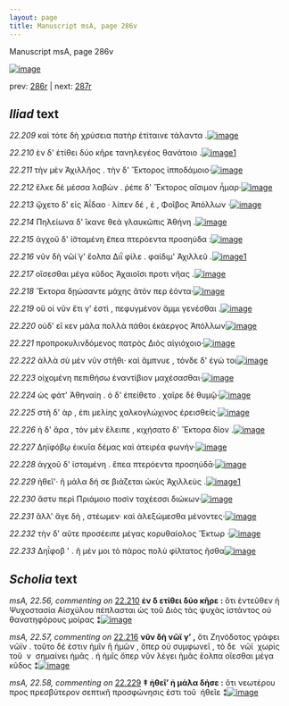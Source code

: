 ```yaml
---
layout: page
title: Manuscript msA, page 286v
---
```


Manuscript msA, page 286v

[![image](http://www.homermultitext.org/iipsrv?OBJ=IIP,1.0&FIF=/project/homer/pyramidal/deepzoom/hmt/vaimg/2017a/VA286VN_0788.tif&WID=100&CVT=JPEG)](http://www.homermultitext.org/ict2/?urn=urn:cite2:hmt:vaimg.2017a:VA286VN_0788)

prev:  [286r](../286r) | next:  [287r](../287r)

## *Iliad* text

*22.209* <a id="22.209"/> καὶ τότε δὴ χρύσεια πατὴρ ἐτίταινε τάλαντα .[![image](http://www.homermultitext.org/iipsrv?OBJ=IIP,1.0&FIF=/project/homer/pyramidal/deepzoom/hmt/vaimg/2017a/VA286VN_0788.tif&RGN=0.4772,0.2253,0.3902,0.03015&WID=1000&CVT=JPEG)](http://www.homermultitext.org/ict2/?urn=urn:cite2:hmt:vaimg.2017a:VA286VN_0788@0.4772,0.2253,0.3902,0.03015)

*22.210* <a id="22.210"/> ὲν δ' ἐτίθει δύο κῆρε τανηλεγέος θανάτοιο .[![image](http://www.homermultitext.org/iipsrv?OBJ=IIP,1.0&FIF=/project/homer/pyramidal/deepzoom/hmt/vaimg/2017a/VA286VN_0788.tif&RGN=0.4569,0.2503,0.4018,0.02739&WID=1000&CVT=JPEG)](http://www.homermultitext.org/ict2/?urn=urn:cite2:hmt:vaimg.2017a:VA286VN_0788@0.4569,0.2503,0.4018,0.02739)[1](#msA_22.56)

*22.211* <a id="22.211"/> τὴν μὲν Ἀχιλλῆος . τὴν δ' Ἕκτορος ἱπποδάμοιο·[![image](http://www.homermultitext.org/iipsrv?OBJ=IIP,1.0&FIF=/project/homer/pyramidal/deepzoom/hmt/vaimg/2017a/VA286VN_0788.tif&RGN=0.4525,0.2700,0.4239,0.02669&WID=1000&CVT=JPEG)](http://www.homermultitext.org/ict2/?urn=urn:cite2:hmt:vaimg.2017a:VA286VN_0788@0.4525,0.2700,0.4239,0.02669)

*22.212* <a id="22.212"/> ἕλκε δὲ μέσσα λαβὼν . ῥέπε δ' Ἕκτορος αἴσιμον ἦμαρ·[![image](http://www.homermultitext.org/iipsrv?OBJ=IIP,1.0&FIF=/project/homer/pyramidal/deepzoom/hmt/vaimg/2017a/VA286VN_0788.tif&RGN=0.4506,0.1488,0.4180,0.02600&WID=1000&CVT=JPEG)](http://www.homermultitext.org/ict2/?urn=urn:cite2:hmt:vaimg.2017a:VA286VN_0788@0.4506,0.1488,0.4180,0.02600)

*22.213* <a id="22.213"/> ᾤχετο δ' εἰς Ἀΐδαο · λίπεν δέ , ἑ , Φοῖβος Ἀπόλλων ·[![image](http://www.homermultitext.org/iipsrv?OBJ=IIP,1.0&FIF=/project/homer/pyramidal/deepzoom/hmt/vaimg/2017a/VA286VN_0788.tif&RGN=0.4523,0.2889,0.4329,0.02711&WID=1000&CVT=JPEG)](http://www.homermultitext.org/ict2/?urn=urn:cite2:hmt:vaimg.2017a:VA286VN_0788@0.4523,0.2889,0.4329,0.02711)

*22.214* <a id="22.214"/> Πηλείωνα δ' ἵκανε θεὰ γλαυκῶπις Ἀθήνη .[![image](http://www.homermultitext.org/iipsrv?OBJ=IIP,1.0&FIF=/project/homer/pyramidal/deepzoom/hmt/vaimg/2017a/VA286VN_0788.tif&RGN=0.4764,0.3090,0.4024,0.02365&WID=1000&CVT=JPEG)](http://www.homermultitext.org/ict2/?urn=urn:cite2:hmt:vaimg.2017a:VA286VN_0788@0.4764,0.3090,0.4024,0.02365)

*22.215* <a id="22.215"/> ἀγχοῦ δ' ἱ̈σταμένη ἔπεα πτερόεντα προσηύδα :[![image](http://www.homermultitext.org/iipsrv?OBJ=IIP,1.0&FIF=/project/homer/pyramidal/deepzoom/hmt/vaimg/2017a/VA286VN_0788.tif&RGN=0.4720,0.3270,0.3978,0.02517&WID=1000&CVT=JPEG)](http://www.homermultitext.org/ict2/?urn=urn:cite2:hmt:vaimg.2017a:VA286VN_0788@0.4720,0.3270,0.3978,0.02517)

*22.216* <a id="22.216"/> νῦν δὴ νῶί̈ γ' ἔολπα Διῒ φίλε . φαίδιμ' Ἀχιλλεῦ .[![image](http://www.homermultitext.org/iipsrv?OBJ=IIP,1.0&FIF=/project/homer/pyramidal/deepzoom/hmt/vaimg/2017a/VA286VN_0788.tif&RGN=0.4554,0.3463,0.4283,0.02835&WID=1000&CVT=JPEG)](http://www.homermultitext.org/ict2/?urn=urn:cite2:hmt:vaimg.2017a:VA286VN_0788@0.4554,0.3463,0.4283,0.02835)[1](#msA_22.57)

*22.217* <a id="22.217"/> οἴσεσθαι μέγα κῦδος Ἀχαιοῖσι προτι νῆας .[![image](http://www.homermultitext.org/iipsrv?OBJ=IIP,1.0&FIF=/project/homer/pyramidal/deepzoom/hmt/vaimg/2017a/VA286VN_0788.tif&RGN=0.4805,0.3657,0.3696,0.02476&WID=1000&CVT=JPEG)](http://www.homermultitext.org/ict2/?urn=urn:cite2:hmt:vaimg.2017a:VA286VN_0788@0.4805,0.3657,0.3696,0.02476)

*22.218* <a id="22.218"/> Ἕκτορα δῃώσαντε μάχης ᾶτόν περ ἐόντα·[![image](http://www.homermultitext.org/iipsrv?OBJ=IIP,1.0&FIF=/project/homer/pyramidal/deepzoom/hmt/vaimg/2017a/VA286VN_0788.tif&RGN=0.4816,0.3862,0.3845,0.02199&WID=1000&CVT=JPEG)](http://www.homermultitext.org/ict2/?urn=urn:cite2:hmt:vaimg.2017a:VA286VN_0788@0.4816,0.3862,0.3845,0.02199)

*22.219* <a id="22.219"/> οὔ οἱ νῦν ἔτι γ' ἐστὶ , πεφυγμένον ἄμμι γενέσθαι .[![image](http://www.homermultitext.org/iipsrv?OBJ=IIP,1.0&FIF=/project/homer/pyramidal/deepzoom/hmt/vaimg/2017a/VA286VN_0788.tif&RGN=0.4829,0.4039,0.3830,0.02296&WID=1000&CVT=JPEG)](http://www.homermultitext.org/ict2/?urn=urn:cite2:hmt:vaimg.2017a:VA286VN_0788@0.4829,0.4039,0.3830,0.02296)

*22.220* <a id="22.220"/> οὐδ' εἴ κεν μάλα πολλὰ πάθοι ἑκάεργος Ἀπόλλων[![image](http://www.homermultitext.org/iipsrv?OBJ=IIP,1.0&FIF=/project/homer/pyramidal/deepzoom/hmt/vaimg/2017a/VA286VN_0788.tif&RGN=0.4831,0.4234,0.4031,0.02337&WID=1000&CVT=JPEG)](http://www.homermultitext.org/ict2/?urn=urn:cite2:hmt:vaimg.2017a:VA286VN_0788@0.4831,0.4234,0.4031,0.02337)

*22.221* <a id="22.221"/> προπροκυλινδόμενος πατρὸς Διὸς αἰγιόχοιο·[![image](http://www.homermultitext.org/iipsrv?OBJ=IIP,1.0&FIF=/project/homer/pyramidal/deepzoom/hmt/vaimg/2017a/VA286VN_0788.tif&RGN=0.4783,0.4415,0.3946,0.02227&WID=1000&CVT=JPEG)](http://www.homermultitext.org/ict2/?urn=urn:cite2:hmt:vaimg.2017a:VA286VN_0788@0.4783,0.4415,0.3946,0.02227)

*22.222* <a id="22.222"/> ἀλλὰ σὺ μὲν νῦν στῆθι· καὶ ἄμπνυε , τόνδε δ' ἐγώ τοι[![image](http://www.homermultitext.org/iipsrv?OBJ=IIP,1.0&FIF=/project/homer/pyramidal/deepzoom/hmt/vaimg/2017a/VA286VN_0788.tif&RGN=0.4871,0.4571,0.4127,0.02476&WID=1000&CVT=JPEG)](http://www.homermultitext.org/ict2/?urn=urn:cite2:hmt:vaimg.2017a:VA286VN_0788@0.4871,0.4571,0.4127,0.02476)

*22.223* <a id="22.223"/> οἰχομένη πεπιθήσω ἐναντίβιον μαχέσασθαι·[![image](http://www.homermultitext.org/iipsrv?OBJ=IIP,1.0&FIF=/project/homer/pyramidal/deepzoom/hmt/vaimg/2017a/VA286VN_0788.tif&RGN=0.4853,0.4766,0.4038,0.02490&WID=1000&CVT=JPEG)](http://www.homermultitext.org/ict2/?urn=urn:cite2:hmt:vaimg.2017a:VA286VN_0788@0.4853,0.4766,0.4038,0.02490)

*22.224* <a id="22.224"/> ὡς φάτ' Ἀθηναίη . ὁ δ' ἐπείθετο . χαῖρε δὲ θυμῷ·[![image](http://www.homermultitext.org/iipsrv?OBJ=IIP,1.0&FIF=/project/homer/pyramidal/deepzoom/hmt/vaimg/2017a/VA286VN_0788.tif&RGN=0.4749,0.4945,0.4158,0.02600&WID=1000&CVT=JPEG)](http://www.homermultitext.org/ict2/?urn=urn:cite2:hmt:vaimg.2017a:VA286VN_0788@0.4749,0.4945,0.4158,0.02600)

*22.225* <a id="22.225"/> στῆ δ' ὰρ , ἐπι μελίης χαλκογλώχινος ἐρεισθείς·[![image](http://www.homermultitext.org/iipsrv?OBJ=IIP,1.0&FIF=/project/homer/pyramidal/deepzoom/hmt/vaimg/2017a/VA286VN_0788.tif&RGN=0.4849,0.5144,0.4094,0.02282&WID=1000&CVT=JPEG)](http://www.homermultitext.org/ict2/?urn=urn:cite2:hmt:vaimg.2017a:VA286VN_0788@0.4849,0.5144,0.4094,0.02282)

*22.226* <a id="22.226"/> ἡ δ' ἄρα , τὸν μὲν ἔλειπε , κιχήσατο δ' Ἕκτορα δῖον .[![image](http://www.homermultitext.org/iipsrv?OBJ=IIP,1.0&FIF=/project/homer/pyramidal/deepzoom/hmt/vaimg/2017a/VA286VN_0788.tif&RGN=0.4877,0.5324,0.4138,0.02503&WID=1000&CVT=JPEG)](http://www.homermultitext.org/ict2/?urn=urn:cite2:hmt:vaimg.2017a:VA286VN_0788@0.4877,0.5324,0.4138,0.02503)

*22.227* <a id="22.227"/> Δηϊφόβῳ ἐικυῖα δέμας καὶ ἀτειρέα φωνήν·[![image](http://www.homermultitext.org/iipsrv?OBJ=IIP,1.0&FIF=/project/homer/pyramidal/deepzoom/hmt/vaimg/2017a/VA286VN_0788.tif&RGN=0.4851,0.5508,0.4099,0.02296&WID=1000&CVT=JPEG)](http://www.homermultitext.org/ict2/?urn=urn:cite2:hmt:vaimg.2017a:VA286VN_0788@0.4851,0.5508,0.4099,0.02296)

*22.228* <a id="22.228"/> ἀγχοῦ δ' ἱσταμένη . ἔπεα πτερόεντα προσηύδᾱ·[![image](http://www.homermultitext.org/iipsrv?OBJ=IIP,1.0&FIF=/project/homer/pyramidal/deepzoom/hmt/vaimg/2017a/VA286VN_0788.tif&RGN=0.4856,0.5694,0.4068,0.02739&WID=1000&CVT=JPEG)](http://www.homermultitext.org/ict2/?urn=urn:cite2:hmt:vaimg.2017a:VA286VN_0788@0.4856,0.5694,0.4068,0.02739)

*22.229* <a id="22.229"/> ἠθεῖ'· ῆ μάλα δή σε βιάζεται ὠκὺς Ἀχιλλεὺς .[![image](http://www.homermultitext.org/iipsrv?OBJ=IIP,1.0&FIF=/project/homer/pyramidal/deepzoom/hmt/vaimg/2017a/VA286VN_0788.tif&RGN=0.4554,0.5899,0.4245,0.02559&WID=1000&CVT=JPEG)](http://www.homermultitext.org/ict2/?urn=urn:cite2:hmt:vaimg.2017a:VA286VN_0788@0.4554,0.5899,0.4245,0.02559)[1](#msA_22.58)

*22.230* <a id="22.230"/> ἄστυ περὶ Πριάμοιο ποσὶν ταχέεσσι διώκων·[![image](http://www.homermultitext.org/iipsrv?OBJ=IIP,1.0&FIF=/project/homer/pyramidal/deepzoom/hmt/vaimg/2017a/VA286VN_0788.tif&RGN=0.4888,0.6107,0.3944,0.02144&WID=1000&CVT=JPEG)](http://www.homermultitext.org/ict2/?urn=urn:cite2:hmt:vaimg.2017a:VA286VN_0788@0.4888,0.6107,0.3944,0.02144)

*22.231* <a id="22.231"/> ἂλλ' ἄγε δὴ , στέωμεν· καὶ ἀλεξώμεσθα μένοντες·[![image](http://www.homermultitext.org/iipsrv?OBJ=IIP,1.0&FIF=/project/homer/pyramidal/deepzoom/hmt/vaimg/2017a/VA286VN_0788.tif&RGN=0.4832,0.6259,0.4001,0.02531&WID=1000&CVT=JPEG)](http://www.homermultitext.org/ict2/?urn=urn:cite2:hmt:vaimg.2017a:VA286VN_0788@0.4832,0.6259,0.4001,0.02531)

*22.232* <a id="22.232"/> τὴν δ' αῦτε προσέειπε μέγας κορυθαίολος Ἕκτωρ ·[![image](http://www.homermultitext.org/iipsrv?OBJ=IIP,1.0&FIF=/project/homer/pyramidal/deepzoom/hmt/vaimg/2017a/VA286VN_0788.tif&RGN=0.4825,0.6448,0.4066,0.02476&WID=1000&CVT=JPEG)](http://www.homermultitext.org/ict2/?urn=urn:cite2:hmt:vaimg.2017a:VA286VN_0788@0.4825,0.6448,0.4066,0.02476)

*22.233* <a id="22.233"/> Δηΐφοβ ' . ῆ μέν μοι τὸ πάρος πολὺ φίλτατος ῆσθα[![image](http://www.homermultitext.org/iipsrv?OBJ=IIP,1.0&FIF=/project/homer/pyramidal/deepzoom/hmt/vaimg/2017a/VA286VN_0788.tif&RGN=0.4781,0.6643,0.4263,0.03043&WID=1000&CVT=JPEG)](http://www.homermultitext.org/ict2/?urn=urn:cite2:hmt:vaimg.2017a:VA286VN_0788@0.4781,0.6643,0.4263,0.03043)

## *Scholia* text

*msA, 22.56, commenting on* [22.210](#22.210)  <a id="msA_22.56"/> **ἐν δ ετίθει δύο κῆρε :** ὅτι ἐντεῦθεν ἡ Ψυχοστασία Αἰσχύλου πέπλασται ὡς τοῦ Διὸς τὰς ψυχὰς ἱστάντος οὐ θανατηφόρους μοίρας ⁑[![image](http://www.homermultitext.org/iipsrv?OBJ=IIP,1.0&FIF=/project/homer/pyramidal/deepzoom/hmt/vaimg/2017a/VA286VN_0788.tif&RGN=0.2220,0.1660,0.5654,0.01867&WID=1000&CVT=JPEG)](http://www.homermultitext.org/ict2/?urn=urn:cite2:hmt:vaimg.2017a:VA286VN_0788@0.2220,0.1660,0.5654,0.01867)

*msA, 22.57, commenting on* [22.216](#22.216)  <a id="msA_22.57"/> **νῦν δὴ νῶϊ γ’ ,** ὅτι Ζηνόδοτος γράφει νῶϊν . τοῦτο δέ ἐστιν ἡμῖν ἢ ἡμῶν , ὅπερ οὐ συμφωνεῖ , τὸ δε  νῶϊ  χωρὶς τοῦ  ν  σημαίνει ἡμᾶς . ἠ ἡμῖς ὅπερ νῦν λέγει ἡμᾶς ἔολπα οἴεσθαι μέγα κῦδος ⁑[![image](http://www.homermultitext.org/iipsrv?OBJ=IIP,1.0&FIF=/project/homer/pyramidal/deepzoom/hmt/vaimg/2017a/VA286VN_0788.tif&RGN=0.2229,0.1794,0.6118,0.02905&WID=1000&CVT=JPEG)](http://www.homermultitext.org/ict2/?urn=urn:cite2:hmt:vaimg.2017a:VA286VN_0788@0.2229,0.1794,0.6118,0.02905)

*msA, 22.58, commenting on* [22.229](#22.229)  <a id="msA_22.58"/> **‡ ἠθεῖ’ ἠ μάλα δήσε :** ὅτι νεωτέρου προς πρεσβύτερον σεπτικῆ προσφώνησις ἐστι τοῦ  ἠθεῖε ⁑[![image](http://www.homermultitext.org/iipsrv?OBJ=IIP,1.0&FIF=/project/homer/pyramidal/deepzoom/hmt/vaimg/2017a/VA286VN_0788.tif&RGN=0.2380,0.7225,0.4853,0.01992&WID=1000&CVT=JPEG)](http://www.homermultitext.org/ict2/?urn=urn:cite2:hmt:vaimg.2017a:VA286VN_0788@0.2380,0.7225,0.4853,0.01992)